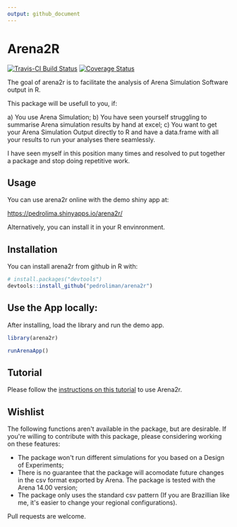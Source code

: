 ```yaml
---
output: github_document
---
```

<!-- rmarkdown v1 -->
<!-- README.md is generated from README.Rmd. Please edit that file -->



# Arena2R

[![Travis-CI Build Status](http://travis-ci.org/pedroliman/arena2r.svg?branch=master)](https://travis-ci.org/pedroliman/arena2r) [![Coverage Status](https://img.shields.io/codecov/c/github/pedroliman/arena2r/master.svg)](https://codecov.io/github/pedroliman/arena2r?branch=master)

The goal of arena2r is to facilitate the analysis of Arena Simulation Software output in R.

This package will be usefull to you, if:

a) You use Arena Simulation;
b) You have seen yourself struggling to summarise Arena simulation results by hand at excel;
c) You want to get your Arena Simulation Output directly to R and have a data.frame with all your results to run your analyses there seamlessly.

I have seen myself in this position many times and resolved to put together a package and stop doing repetitive work.


## Usage

You can use arena2r online with the demo shiny app at:

https://pedrolima.shinyapps.io/arena2r/

Alternatively, you can install it in your R envinronment.

## Installation

You can install arena2r from github in R with:


```r
# install.packages("devtools")
devtools::install_github("pedroliman/arena2r")
```

## Use the App locally:

After installing, load the library and run the demo app.


```r
library(arena2r)

runArenaApp()

```

## Tutorial

Please follow the [instructions on this tutorial](https://www.pedronl.com/post/arena2r-package-tutorial/) to use Arena2r.


## Wishlist

The following functions aren't available in the package, but are desirable. If you're willing to contribute with this package, please considering working on these features:

- The package won't run different simulations for you based on a Design of Experiments;
- There is no guarantee that the package will acomodate future changes in the csv format exported by Arena. The package is tested with the Arena 14.00 version;
- The package only uses the standard csv pattern (If you are Brazillian like me, it's easier to change your regional configurations).

Pull requests are welcome.
